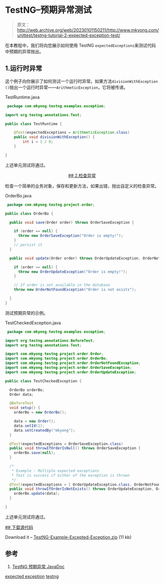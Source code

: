 # TestNG–预期异常测试

> 原文：<http://web.archive.org/web/20230101150211/http://www.mkyong.com/unittest/testng-tutorial-2-expected-exception-test/>

在本教程中，我们将向您展示如何使用 TestNG `expectedExceptions`来测试代码中预期的异常抛出。

## 1.运行时异常

这个例子向你展示了如何测试一个运行时异常。如果方法`divisionWithException ()`抛出一个运行时异常——`ArithmeticException`，它将被传递。

TestRuntime.java

```java
 package com.mkyong.testng.examples.exception;

import org.testng.annotations.Test;

public class TestRuntime {

	@Test(expectedExceptions = ArithmeticException.class)
	public void divisionWithException() {
		int i = 1 / 0;
	}

} 
```

上述单元测试将通过。

 <ins class="adsbygoogle" style="display:block; text-align:center;" data-ad-format="fluid" data-ad-layout="in-article" data-ad-client="ca-pub-2836379775501347" data-ad-slot="6894224149">## 2.检查异常

检查一个简单的业务对象，保存和更新方法，如果出错，抛出自定义的检查异常。

OrderBo.java

```java
 package com.mkyong.testng.project.order;

public class OrderBo {

  public void save(Order order) throws OrderSaveException {

	if (order == null) {
	  throw new OrderSaveException("Order is empty!");
	}
	// persist it
  }

  public void update(Order order) throws OrderUpdateException, OrderNotFoundException {

	if (order == null) {
	  throw new OrderUpdateException("Order is empty!");
	}

	// If order is not available in the database
	throw new OrderNotFoundException("Order is not exists");

  }
} 
```

测试预期异常的示例。

TestCheckedException.java

```java
 package com.mkyong.testng.examples.exception;

import org.testng.annotations.BeforeTest;
import org.testng.annotations.Test;

import com.mkyong.testng.project.order.Order;
import com.mkyong.testng.project.order.OrderBo;
import com.mkyong.testng.project.order.OrderNotFoundException;
import com.mkyong.testng.project.order.OrderSaveException;
import com.mkyong.testng.project.order.OrderUpdateException;

public class TestCheckedException {

  OrderBo orderBo;
  Order data;

  @BeforeTest
  void setup() {
	orderBo = new OrderBo();

	data = new Order();
	data.setId(1);
	data.setCreatedBy("mkyong");
  }

  @Test(expectedExceptions = OrderSaveException.class)
  public void throwIfOrderIsNull() throws OrderSaveException {
	orderBo.save(null);
  }

  /*
   * Example : Multiple expected exceptions
   * Test is success if either of the exception is thrown
   */
  @Test(expectedExceptions = { OrderUpdateException.class, OrderNotFoundException.class })
  public void throwIfOrderIsNotExists() throws OrderUpdateException, OrderNotFoundException {
	orderBo.update(data);
  }

} 
```

上述单元测试将通过。

 <ins class="adsbygoogle" style="display:block" data-ad-client="ca-pub-2836379775501347" data-ad-slot="8821506761" data-ad-format="auto" data-ad-region="mkyongregion">## 下载源代码

Download it – [TestNG-Example-Excepted-Exception.zip](http://web.archive.org/web/20190227120235/http://www.mkyong.com/wp-content/uploads/2009/05/TestNG-Example-Excepted-Exception.zip) (11 kb)

## 参考

1.  [TestNG 预期异常 JavaDoc](http://web.archive.org/web/20190227120235/http://testng.org/javadoc/org/testng/annotations/ExpectedExceptions.html)

[expected exception](http://web.archive.org/web/20190227120235/http://www.mkyong.com/tag/expected-exception/) [testng](http://web.archive.org/web/20190227120235/http://www.mkyong.com/tag/testng/)







